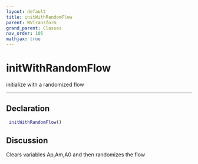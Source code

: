 ```yaml
---
layout: default
title: initWithRandomFlow
parent: WVTransform
grand_parent: Classes
nav_order: 105
mathjax: true
---
```


#  initWithRandomFlow

initialize with a randomized flow


---

## Declaration
```matlab
 initWithRandomFlow()
```
## Discussion

  Clears variables Ap,Am,A0 and then randomizes the flow
    
